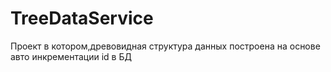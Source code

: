 # TreeDataService
Проект в котором,древовидная структура данных построена на основе авто инкрементации id в БД
